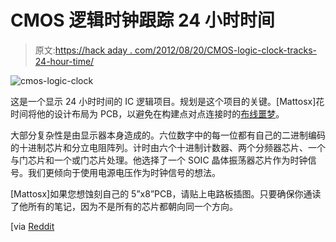 # CMOS 逻辑时钟跟踪 24 小时时间

> 原文:[https://hack aday . com/2012/08/20/CMOS-logic-clock-tracks-24-hour-time/](https://hackaday.com/2012/08/20/cmos-logic-clock-tracks-24-hour-time/)

![](../Images/c7d77ac741deaa10b82aecd269f0a2d9.png "cmos-logic-clock")

这是一个显示 24 小时时间的 IC 逻辑项目。规划是这个项目的关键。[Mattosx]花时间将他的设计布局为 PCB，以避免在构建点对点连接时的[布线噩梦](http://hackaday.com/2012/06/28/building-a-cmos-clock-on-a-breadboard/)。

大部分复杂性是由显示器本身造成的。六位数字中的每一位都有自己的二进制编码的十进制芯片和分立电阻阵列。计时由六个十进制计数器、两个分频器芯片、一个与门芯片和一个或门芯片处理。他选择了一个 SOIC 晶体振荡器芯片作为时钟信号。我们更倾向于使用电源电压作为时钟信号的想法。

[Mattosx]如果您想蚀刻自己的 5”x8”PCB，请贴上电路板插图。只要确保你通读了他所有的笔记，因为不是所有的芯片都朝向同一个方向。

[via [Reddit](http://www.reddit.com/r/electronics/comments/yfmcu/24_hour_digital_clock_with_basic_cmos_chips/)